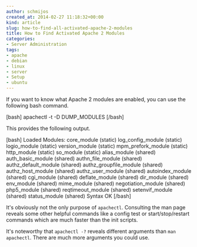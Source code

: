 ```yaml
---
author: schmijos
created_at: 2014-02-27 11:18:32+00:00
kind: article
slug: how-to-find-all-activated-apache-2-modules
title: How to Find Activated Apache 2 Modules
categories:
- Server Administration
tags:
- apache
- debian
- linux
- server
- Setup
- ubuntu
---
```


If you want to know what Apache 2 modules are enabled, you can use the following bash command.

[bash]
apachectl -t -D DUMP_MODULES
[/bash]

This provides the following output.

[bash]
Loaded Modules:
 core_module (static)
 log_config_module (static)
 logio_module (static)
 version_module (static)
 mpm_prefork_module (static)
 http_module (static)
 so_module (static)
 alias_module (shared)
 auth_basic_module (shared)
 authn_file_module (shared)
 authz_default_module (shared)
 authz_groupfile_module (shared)
 authz_host_module (shared)
 authz_user_module (shared)
 autoindex_module (shared)
 cgi_module (shared)
 deflate_module (shared)
 dir_module (shared)
 env_module (shared)
 mime_module (shared)
 negotiation_module (shared)
 php5_module (shared)
 reqtimeout_module (shared)
 setenvif_module (shared)
 status_module (shared)
Syntax OK
[/bash]

It's obviously not the only purpose of `apachectl`. Consulting the man page reveals some other helpful commands like a config test or start/stop/restart commands which are much faster than the init scripts.

It's noteworthy that `apachectl -?` reveals different arguments than `man apachectl`. There are much more arguments you could use.


